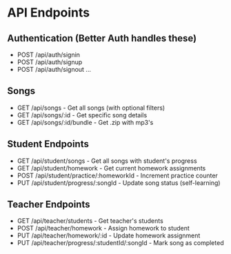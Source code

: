 # API Endpoints

## Authentication (Better Auth handles these)

- POST /api/auth/signin
- POST /api/auth/signup
- POST /api/auth/signout
  ...

## Songs

- GET /api/songs - Get all songs (with optional filters)
- GET /api/songs/:id - Get specific song details
- GET /api/songs/:id/bundle - Get .zip with mp3's

## Student Endpoints

- GET /api/student/songs - Get all songs with student's progress
- GET /api/student/homework - Get current homework assignments
- POST /api/student/practice/:homeworkId - Increment practice counter
- PUT /api/student/progress/:songId - Update song status (self-learning)

## Teacher Endpoints

- GET /api/teacher/students - Get teacher's students
- POST /api/teacher/homework - Assign homework to student
- PUT /api/teacher/homework/:id - Update homework assignment
- PUT /api/teacher/progress/:studentId/:songId - Mark song as completed
